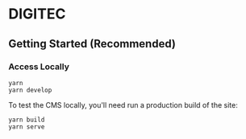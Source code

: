 # DIGITEC

## Getting Started (Recommended)

### Access Locally

```
yarn
yarn develop
```

To test the CMS locally, you'll need run a production build of the site:

```
yarn build
yarn serve
```
